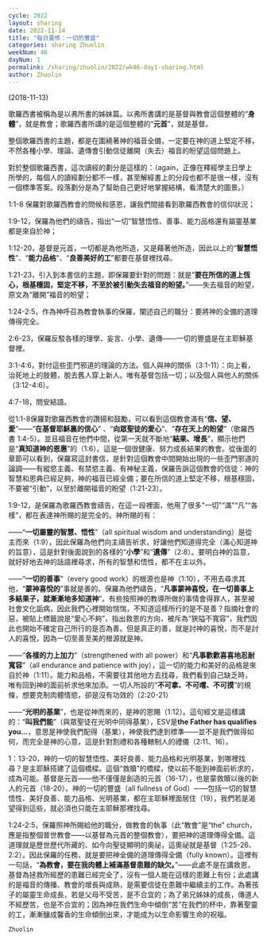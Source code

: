 ```yaml
---
cycle: 2022
layout: sharing
date: 2022-11-14
title: "每日靈修：一切的豐盛"
categories: sharing Zhuolin
weekNum: 46
dayNum: 1
permalink: /sharing/zhuolin/2022/wk46-day1-sharing.html
author: Zhuolin
---
```

(2018-11-13)

歌羅西書被稱為是以弗所書的姊妹篇。以弗所書講的是基督與教會這個整體的“**身體**”，就是教會；歌羅西書所講的是這個整體的“**元首**”，就是基督。

整個歌羅西書的主題，都是在圍繞著神的福音全備，一定要在神的道上堅定不移，不然各種小學、理論、遺傳會引動信徒離開（失去）福音的盼望這個問題上。

對於整個歌羅西書，這次讀經的劃分是這樣的：（again，正像在釋經學主日學上所學的，每個人的讀經劃分都不一樣，甚至解經書上的分段也都不是很一樣，沒有一個標準答案。段落劃分是為了幫助自己更好地掌握結構，看清楚大的圖景。）

1:1-8 保羅對歌羅西教會的問候和感恩，讓我們間接看到歌羅西教會的信仰狀況；

1:9-12，保羅為他們的禱告，指出“一切”智慧悟性、善事、能力品格還有屬靈基業都是來自於神；

1:12-20，基督是元首，一切都是為他所造，又是藉著他所造，因此以上的“**智慧悟性**”、“**能力品格**”、“**良善美好的工**”都要在基督裡找尋。

1:21-23，引入到本書信的主題，即保羅要針對的問題：就是“**要在所信的道上恆心，根基穩固，堅定不移，不至於被引動失去福音的盼望。**”——失去福音的盼望，原文為“離開”福音的盼望；

1:24-2:5，作為神呼召為教會執事的保羅，闡述自己的職分：要將神的全備的道理傳得完全。

2:6-23，保羅反駁各樣的理學、妄言、小學、遺傳——一切的豐盛是在主耶穌基督裡。

3:1-4:6，對付這些歪門邪道的理論的方法。個人與神的關係（3:1-11）：向上看，治死地上的肢體，脫去舊人穿上新人。唯有基督包括一切；以及個人與他人的關係（3:12-4:6）。

4:7-18，問安結語。

從1:1-8保羅對歌羅西教會的讚揚和鼓勵，可以看到這個教會滿有“**信、望、愛**”——“**在基督耶穌裏的信心**” 、“**向眾聖徒的愛心**”、“**存在天上的盼望**”（歌羅西書 1:4-5）。並且福音在他們中間，從第一天就不斷地“**結果、增長**”，顯示他們是“**真知道神的恩惠**”的（1:6）。這是一個很健康、努力成長結果的教會。從後面的章節可以看到，保羅寫這封書信，是針對這個教會中間開始出現的一些歪門邪道的論調——有縱慾主義、有禁慾主義、有神秘主義，保羅告訴這個教會的信徒：神的智慧和恩典已經足夠，神的福音已經全備；要在所信的道上堅定不移，根基穩固，不要被“引動”，以至於離開福音的盼望（1:21-23）。

1:9-12，是保羅為歌羅西教會禱告，在這一段裡面，他用了很多“一切”“滿”“凡”“各樣”，都在表達神所賜的是完全的。神所賜的有：

——“**一切屬靈的智慧、悟性**”（all spiritual wisdom and understanding）是從主而來（1:9），因此保羅為他們向主禱告祈求，好讓他們知道得完全（滿心知道神的旨意），這是針對後面說到的各樣的“**小學**”和“**遺傳**”（2:8）。要明白神的旨意，就好好地去神的話語裡尋求，所有的智慧和悟性，都不在主以外。

——“**一切的善事**”（every good work）的根源也是神（1:10），不用去尋求其他，“**蒙神喜悅的**”事就是善的。保羅為他們禱告，“**凡事蒙神喜悅，在一切善事上多結果子，就漸漸地多知道神**”。有些按照神的教導所做的事情會得罪人，甚至被社會文化詬病，因此我們心裡開始惴惴，不知道這樣所行的是不是善？指摘社會的惡，被貼上標籤說是“愛心不夠”，指出救恩的方向，被斥為“狹隘不寬容”，我們因此也開始不確定自己所行的是否為善。但是真正的善，就是討神的喜悅，而不是討人的喜悅，因為一切至善至美的根源就是神。

——“**各樣的力上加力**”（strengthened with all power）和“**凡事歡歡喜喜地忍耐寬容**”（all endurance and patience with joy），這一切的能力和美好的品格是來自於神（1:11）。能力和品格，不需要往其他地方去找尋，我們看到自己缺乏時，唯有回到神的面前祈求他來加添。一切人所設的“**不可拿、不可嚐、不可摸**”的規條，想要克制肉體情慾，卻是沒有功效的（2:20-21）

——“**光明的基業**”，也是從神而來的，是神的恩賜（1:12）。這句經文是這樣講的：“**叫我們能**”（與眾聖徒在光明中同得基業），ESV是**the Father has qualifies you…**，意思是神使我們配得（基業），神使我們達到標準——並不是我們做得如何，而完全是神的心意，這是針對割禮和各種轄制人的禮儀（2:11、16）。

1：13-20，神的一切的智慧悟性、美好良善、能力品格和光明基業，到哪裡找尋？是主耶穌搭建了這個橋樑。這個“救贖”的橋樑，使以前不能到神面前祈求的，成為可能。基督是元首——他不僅僅是創造的元首（16-17），也是蒙救贖以後的新人的元首（18-20）。神的一切的豐盛（all fullness of God）——包括一切的智慧悟性、美好良善、能力品格、光明基業，都在主耶穌裡面居住（19），我們若是渴望得到這些，就必須也只能在主耶穌那裡找尋。

1:24-2:5，保羅照神所賜給他的職分，做教會的執事（此“教會”是“the” church，應是指整個普世教會——以基督為元首的整個教會），要把神的道理傳得全備。這道理就是歷世歷代所藏的、如今向聖徒顯明的奧祕，這奧祕就是基督（1:25-26、2:2）。因此保羅的任務，就是要把神全備的道理傳得全備（fully known）。這裡有一句話，“**為教會，要在我肉體上補滿基督患難的缺欠。**”——此處不是在講救恩，基督為拯救所經歷的患難已經完全了，沒有一個人能在這樣的患難上有份；此處講的是福音的傳播、教會的增長與成熟，是需要信徒在患難中繼續主的工作。為著孩子的屬靈生命成長，若是父母不受苦，是不合宜的；為了弟兄姊妹的成長，傳道人不經歷苦，也是不合宜的；因為神在我們生命中傾倒“苦”在我們的杯中，靠著聖靈的工，漸漸釀成馨香的生命傾倒出來，才能成为以生命影響生命的祝福。

`Zhuolin`
